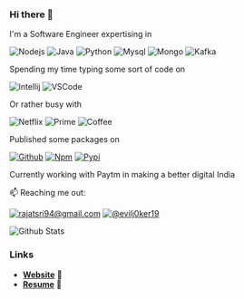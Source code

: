 ### Hi there 👋

I'm a Software Engineer expertising in

![Nodejs](https://img.shields.io/badge/node_js-339933?style=for-the-badge&logo=node.js&logoColor=white)
![Java](https://img.shields.io/badge/java-007396?style=for-the-badge&logo=java&logoColor=white)
![Python](https://img.shields.io/badge/python-3776AB?style=for-the-badge&logo=python&logoColor=white)
![Mysql](https://img.shields.io/badge/mysql-4479A1?style=for-the-badge&logo=mysql&logoColor=white)
![Mongo](https://img.shields.io/badge/mongo_db-47A248?style=for-the-badge&logo=mongodb&logoColor=white)
![Kafka](https://img.shields.io/badge/tools-kafka-000?style=for-the-badge&logo=apache-kafka&logoColor=white)


Spending my time typing some sort of code on

![Intellij](https://img.shields.io/badge/intelli_j-000?style=for-the-badge&logo=intellij-idea&logoColor=white)
![VSCode](https://img.shields.io/badge/vs_code-007ACC?style=for-the-badge&logo=visual-studio-code&logoColor=white)

Or rather busy with

![Netflix](https://img.shields.io/badge/netflix-E50914?style=for-the-badge&logo=netflix&logoColor=white)
![Prime](https://img.shields.io/badge/prime-00A8E1?style=for-the-badge&logo=amazon-prime&logoColor=white)
![Coffee](https://img.shields.io/badge/coffee-FF813F?style=for-the-badge&logo=buy-me-a-coffee&logoColor=white)

Published some packages on

[![Github](https://img.shields.io/badge/github_packages-181717?style=for-the-badge&logo=github&logoColor=white)](https://github.com/rajat19?tab=packages)
[![Npm](https://img.shields.io/badge/npm-CB3837?style=for-the-badge&logo=npm&logoColor=white)](https://www.npmjs.com/~rajatsriv)
[![Pypi](https://img.shields.io/badge/pypi-3775A9?style=for-the-badge&logo=pypi&logoColor=white)](https://pypi.org/user/rajatsriv/)

Currently working with Paytm in making a better digital India

📫 Reaching me out: 

[![rajatsri94@gmail.com](https://img.shields.io/badge/mail_to-rajatsri94-D14836?style=for-the-badge&logo=gmail&logoColor=white)](mailto:rajatsri94@gmail.com) [![@evilj0ker19](https://img.shields.io/badge/tweet_to-evilj0ker19-1DA1F2?style=for-the-badge&logo=twitter&logoColor=white)](https://twitter.com/evilj0ker19)

![Github Stats](https://github-readme-stats.vercel.app/api?username=rajat19&bg_color=30,e96443,904e95&title_color=fff&text_color=fff&show_icons=true&icon_color=fff)

### Links

- [**Website**](https://rajat19.github.io) 🔮 
- [**Resume**](https://rajatsrivastava.herokuapp.com/resume.pdf) 📄

